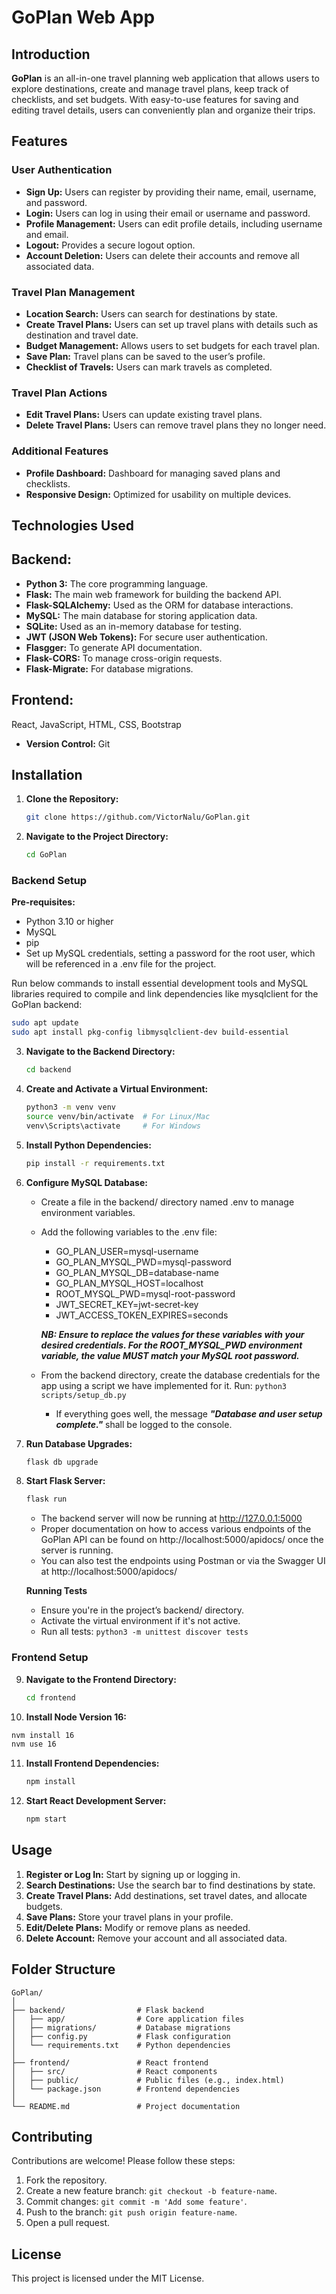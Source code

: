 # GoPlan Web App

## Introduction

**GoPlan** is an all-in-one travel planning web application that allows users to explore destinations, create and manage travel plans, keep track of checklists, and set budgets. With easy-to-use features for saving and editing travel details, users can conveniently plan and organize their trips.

## Features

### User Authentication

- **Sign Up:** Users can register by providing their name, email, username, and password.
- **Login:** Users can log in using their email or username and password.
- **Profile Management:** Users can edit profile details, including username and email.
- **Logout:** Provides a secure logout option.
- **Account Deletion:** Users can delete their accounts and remove all associated data.

### Travel Plan Management

- **Location Search:** Users can search for destinations by state.
- **Create Travel Plans:** Users can set up travel plans with details such as destination and travel date.
- **Budget Management:** Allows users to set budgets for each travel plan.
- **Save Plan:** Travel plans can be saved to the user’s profile.
- **Checklist of Travels:** Users can mark travels as completed.

### Travel Plan Actions

- **Edit Travel Plans:** Users can update existing travel plans.
- **Delete Travel Plans:** Users can remove travel plans they no longer need.

### Additional Features

- **Profile Dashboard:** Dashboard for managing saved plans and checklists.
- **Responsive Design:** Optimized for usability on multiple devices.

## Technologies Used

## **Backend:**

- **Python 3:** The core programming language.
- **Flask:** The main web framework for building the backend API.
- **Flask-SQLAlchemy:** Used as the ORM for database interactions.
- **MySQL:** The main database for storing application data.
- **SQLite:** Used as an in-memory database for testing.
- **JWT (JSON Web Tokens):** For secure user authentication.
- **Flasgger:** To generate API documentation.
- **Flask-CORS:** To manage cross-origin requests.
- **Flask-Migrate:** For database migrations.

## **Frontend:**

React, JavaScript, HTML, CSS, Bootstrap

- **Version Control:** Git

## Installation

1. **Clone the Repository:**
   ```bash
   git clone https://github.com/VictorNalu/GoPlan.git
   ```
2. **Navigate to the Project Directory:**
   ```bash
   cd GoPlan
   ```

### Backend Setup

**Pre-requisites:**

- Python 3.10 or higher
- MySQL
- pip
- Set up MySQL credentials, setting a password for the root user, which will be referenced in a .env file for the project.

Run below commands to install essential development tools and MySQL libraries required to compile and link dependencies like mysqlclient for the GoPlan backend:

```bash
sudo apt update
sudo apt install pkg-config libmysqlclient-dev build-essential
```

3. **Navigate to the Backend Directory:**
   ```bash
   cd backend
   ```
4. **Create and Activate a Virtual Environment:**
   ```bash
   python3 -m venv venv
   source venv/bin/activate  # For Linux/Mac
   venv\Scripts\activate     # For Windows
   ```
5. **Install Python Dependencies:**
   ```bash
   pip install -r requirements.txt
   ```
6. **Configure MySQL Database:**

   - Create a file in the backend/ directory named .env to manage environment variables.
   - Add the following variables to the .env file:

     - GO_PLAN_USER=mysql-username
     - GO_PLAN_MYSQL_PWD=mysql-password
     - GO_PLAN_MYSQL_DB=database-name
     - GO_PLAN_MYSQL_HOST=localhost
     - ROOT_MYSQL_PWD=mysql-root-password
     - JWT_SECRET_KEY=jwt-secret-key
     - JWT_ACCESS_TOKEN_EXPIRES=seconds

     **_NB: Ensure to replace the values for these variables with your desired credentials.
     For the ROOT_MYSQL_PWD environment variable, the value MUST match your MySQL root password._**

   - From the backend directory, create the database credentials for the app using a script we have implemented for it.
     Run: `python3 scripts/setup_db.py`
     - If everything goes well, the message **_"Database and user setup complete."_** shall be logged to the console.

7. **Run Database Upgrades:**

   ```bash
   flask db upgrade
   ```

8. **Start Flask Server:**

   ```bash
   flask run
   ```

   - The backend server will now be running at http://127.0.0.1:5000
   - Proper documentation on how to access various endpoints of the GoPlan API can be found on http://localhost:5000/apidocs/ once the server is running.
   - You can also test the endpoints using Postman or via the Swagger UI at http://localhost:5000/apidocs/

   **Running Tests**

   - Ensure you're in the project’s backend/ directory.
   - Activate the virtual environment if it's not active.
   - Run all tests: `python3 -m unittest discover tests`

### Frontend Setup

9. **Navigate to the Frontend Directory:**

   ```bash
   cd frontend
   ```

10. **Install Node Version 16:**

```bash
nvm install 16
nvm use 16
```

11. **Install Frontend Dependencies:**

    ```bash
    npm install
    ```

12. **Start React Development Server:**
    ```bash
    npm start
    ```

## Usage

1. **Register or Log In:** Start by signing up or logging in.
2. **Search Destinations:** Use the search bar to find destinations by state.
3. **Create Travel Plans:** Add destinations, set travel dates, and allocate budgets.
4. **Save Plans:** Store your travel plans in your profile.
5. **Edit/Delete Plans:** Modify or remove plans as needed.
6. **Delete Account:** Remove your account and all associated data.

## Folder Structure

```
GoPlan/
│
├── backend/                # Flask backend
│   ├── app/                # Core application files
│   ├── migrations/         # Database migrations
│   ├── config.py           # Flask configuration
│   └── requirements.txt    # Python dependencies
│
├── frontend/               # React frontend
│   ├── src/                # React components
│   ├── public/             # Public files (e.g., index.html)
│   └── package.json        # Frontend dependencies
│
└── README.md               # Project documentation
```

## Contributing

Contributions are welcome! Please follow these steps:

1. Fork the repository.
2. Create a new feature branch: `git checkout -b feature-name`.
3. Commit changes: `git commit -m 'Add some feature'`.
4. Push to the branch: `git push origin feature-name`.
5. Open a pull request.

## License

This project is licensed under the MIT License.
